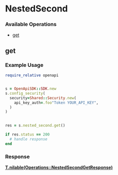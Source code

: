 # NestedSecond


### Available Operations

* [get](#get)

## get

### Example Usage

```ruby
require_relative openapi


s = OpenApiSDK::SDK.new
s.config_security(
  security=Shared::Security.new(
    api_key_auth=.foo"Token YOUR_API_KEY",
  )
)

    
res = s.nested_second.get()

if res.status == 200
  # handle response
end

```


### Response

**[T.nilable(Operations::NestedSecondGetResponse)](../../models/operations/nestedsecondgetresponse.md)**

